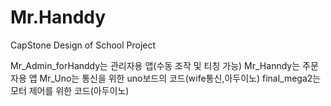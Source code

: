 # Mr.Handdy
CapStone Design of School Project

Mr_Admin_forHanddy는 관리자용 앱(수동 조작 및 티칭 가능)
Mr_Hanndy는 주문자용 앱
Mr_Uno는 통신을 위한 uno보드의 코드(wife통신,아두이노)
final_mega2는 모터 제어를 위한 코드(아두이노)
